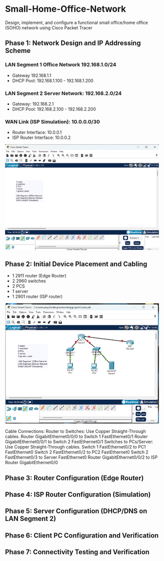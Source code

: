 # Small-Home-Office-Network
Design, implement, and configure a functional small office/home office (SOHO) network using Cisco Packet Tracer

## Phase 1: Network Design and IP Addressing Scheme
### LAN Segment 1 Office Network 192.168.1.0/24
- Gateway 192.168.1.1
- DHCP Pool: 192.168.1.100 - 192.168.1.200
### LAN Segment 2 Server Network: 192.168.2.0/24
- Gateway: 192.168.2.1
- DHCP Pool: 192.168.2.100 - 192.168.2.200
### WAN Link (ISP Simulation): 10.0.0.0/30
- Router Interface: 10.0.0.1
- ISP Router Interface: 10.0.0.2

  
![image alt](https://github.com/Salayne/Small-Home-Office-Network/blob/main/1.png)


## Phase 2: Initial Device Placement and Cabling
- 1 2911 router (Edge Router)
- 2 2960 switches
- 2 PCS
- 1 server
- 1 2901 router (ISP router)

![image alt](https://github.com/Salayne/Small-Home-Office-Network/blob/main/cableConnections.png)

Cable Connections:
Router to Switches: Use Copper Straight-Through cables.
Router GigabitEthernet0/0/0 to Switch 1 FastEthernet0/1
Router GigabitEthernet0/0/1 to Switch 2 FastEthernet0/1
Switches to PCs/Server: Use Copper Straight-Through cables.
Switch 1 FastEthernet0/2 to PC1 FastEthernet0
Switch 2 FastEthernet0/2 to PC2 FastEthernet0
Switch 2 FastEthernet0/3 to Server FastEthernet0
Router GigabitEthernet0/0/2 to ISP Router GigabitEthernet0/0


## Phase 3: Router Configuration (Edge Router)
## Phase 4: ISP Router Configuration (Simulation)
## Phase 5: Server Configuration (DHCP/DNS on LAN Segment 2)
## Phase 6: Client PC Configuration and Verification
## Phase 7: Connectivity Testing and Verification
